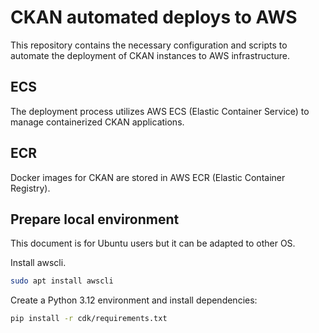 # CKAN automated deploys to AWS

This repository contains the necessary configuration and scripts to
automate the deployment of CKAN instances to AWS infrastructure.

## ECS

The deployment process utilizes AWS ECS (Elastic Container Service) to manage
containerized CKAN applications.

## ECR

Docker images for CKAN are stored in AWS ECR (Elastic Container Registry).  

## Prepare local environment

This document is for Ubuntu users but it can be adapted to other OS.  

Install awscli.  

```bash
sudo apt install awscli
```

Create a Python 3.12 environment and install dependencies:

```bash
pip install -r cdk/requirements.txt
```
